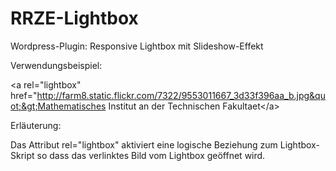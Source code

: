 RRZE-Lightbox
=============

Wordpress-Plugin: Responsive Lightbox mit Slideshow-Effekt

Verwendungsbeispiel:

&lt;a rel=&quot;lightbox&quot; href=&quot;http://farm8.static.flickr.com/7322/9553011667_3d33f396aa_b.jpg&quot;&gt;Mathematisches Institut an der Technischen Fakultaet&lt;/a&gt;

Erläuterung:

Das Attribut rel="lightbox" aktiviert eine logische Beziehung zum Lightbox-Skript so dass das verlinktes Bild vom Lightbox geöffnet wird.
